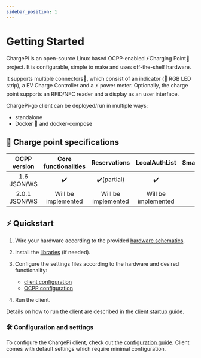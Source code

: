 ```yaml
---
sidebar_position: 1
---
```


# Getting Started

ChargePi is an open-source Linux based OCPP-enabled ⚡Charging Point🔌 project. It is configurable, simple to make and
uses off-the-shelf hardware.

It supports multiple connectors🔌, which consist of an indicator (🚥 RGB LED strip), a EV Charge Controller and a ⚡ power
meter. Optionally, the charge point supports an RFID/NFC reader and a display as an user interface.

ChargePi-go client can be deployed/run in multiple ways:

- standalone
- Docker 🐳 and docker-compose

## 🔌 Charge point specifications

| OCPP version  | Core functionalities |    Reservations     |    LocalAuthList    | SmartCharging | FirmwareUpdate |
|:-------------:|:--------------------:|:-------------------:|:-------------------:|:-------------:|:--------------:|
|  1.6 JSON/WS  |          ✔️          |     ✔️(partial)     |         ✔️          |       ❌       |       ❌        |
| 2.0.1 JSON/WS | Will be implemented  | Will be implemented | Will be implemented |       ❌       |                |

## ⚡ Quickstart

1. Wire your hardware according to the provided [hardware schematics](hardware.md).

2. Install the [libraries](go-client/installing-libraries.md) (if needed).

3. Configure the settings files according to the hardware and desired functionality:
   - [client configuration](go-client/configuration.md)
   - [OCPP configuration](ocpp/ocpp-16.md)

4. Run the client.

Details on how to run the client are described in the [client startup guide](go-client/running-the-client.md).

### 🛠️ Configuration and settings

To configure the ChargePi client, check out the [configuration guide](go-client/configuration.md). Client comes with
default settings which require minimal configuration.